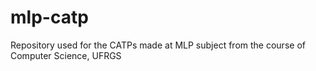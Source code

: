 # mlp-catp
Repository used for the CATPs made at MLP subject from the course of Computer Science, UFRGS
